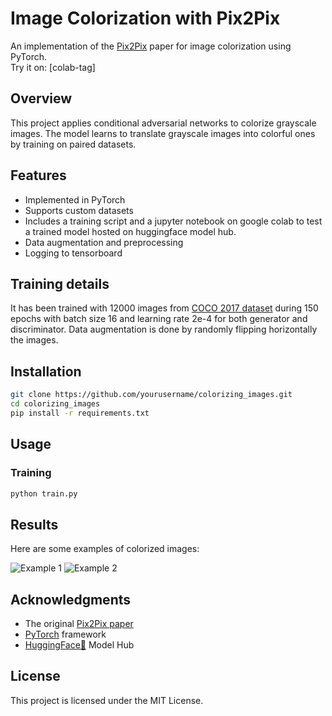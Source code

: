 # Image Colorization with Pix2Pix

An implementation of the [Pix2Pix](https://arxiv.org/abs/1611.07004) paper for image colorization using PyTorch.  
Try it on: [colab-tag]

## Overview

This project applies conditional adversarial networks to colorize grayscale images. The model learns to translate grayscale images into colorful ones by training on paired datasets.

## Features

- Implemented in PyTorch
- Supports custom datasets
- Includes a training script and a jupyter notebook on google colab to test a trained model hosted on huggingface model hub.
- Data augmentation and preprocessing
- Logging to tensorboard

## Training details
It has been trained with 12000 images from [COCO 2017 dataset](https://cocodataset.org/) during 150 epochs with batch size 16 and learning rate 2e-4 for both generator and discriminator. Data augmentation is done by randomly flipping horizontally the images. 

## Installation

```bash
git clone https://github.com/yourusername/colorizing_images.git
cd colorizing_images
pip install -r requirements.txt
```

## Usage

### Training

```bash
python train.py
```

## Results

Here are some examples of colorized images:

![Example 1](results/example1.png)
![Example 2](results/example2.png)

## Acknowledgments

- The original [Pix2Pix paper](https://arxiv.org/abs/1611.07004)
- [PyTorch](https://pytorch.org/) framework
- [HuggingFace🤗](https://huggingface.co/) Model Hub

## License

This project is licensed under the MIT License.